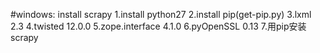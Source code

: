 #windows: install scrapy
1.install python27
2.install pip(get-pip.py)
3.lxml 2.3
4.twisted 12.0.0
5.zope.interface 4.1.0
6.pyOpenSSL 0.13 
7.用pip安装scrapy
